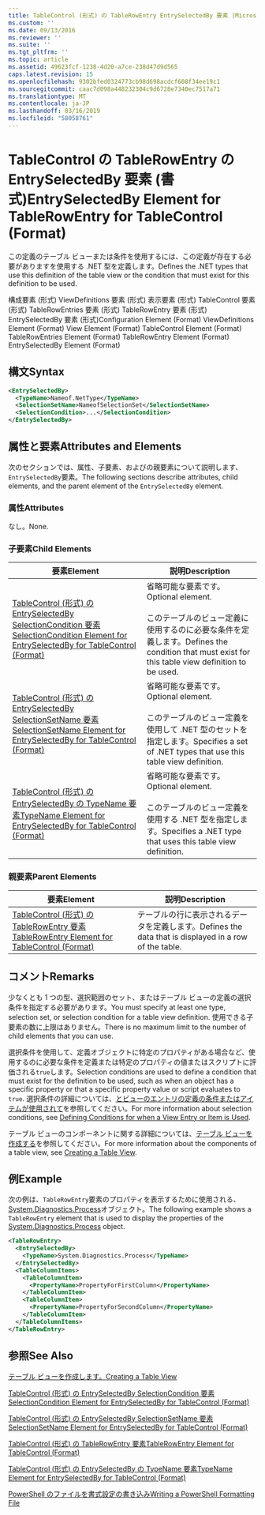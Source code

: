 ```yaml
---
title: TableControl (形式) の TableRowEntry EntrySelectedBy 要素 |Microsoft Docs
ms.custom: ''
ms.date: 09/13/2016
ms.reviewer: ''
ms.suite: ''
ms.tgt_pltfrm: ''
ms.topic: article
ms.assetid: 49623fcf-1238-4d20-a7ce-238d47d9d565
caps.latest.revision: 15
ms.openlocfilehash: 9302bfed0324773cb98d698acdcf608f34ee19c1
ms.sourcegitcommit: caac7d098a448232304c9d6728e7340ec7517a71
ms.translationtype: MT
ms.contentlocale: ja-JP
ms.lasthandoff: 03/16/2019
ms.locfileid: "58058761"
---
```

# <a name="entryselectedby-element-for-tablerowentry--for-tablecontrol-format"></a><span data-ttu-id="5ff95-102">TableControl の TableRowEntry の EntrySelectedBy 要素 (書式)</span><span class="sxs-lookup"><span data-stu-id="5ff95-102">EntrySelectedBy Element for TableRowEntry  for TableControl (Format)</span></span>

<span data-ttu-id="5ff95-103">この定義のテーブル ビューまたは条件を使用するには、この定義が存在する必要がありますを使用する .NET 型を定義します。</span><span class="sxs-lookup"><span data-stu-id="5ff95-103">Defines the .NET types that use this definition of the table view or the condition that must exist for this definition to be used.</span></span>

<span data-ttu-id="5ff95-104">構成要素 (形式) ViewDefinitions 要素 (形式) 表示要素 (形式) TableControl 要素 (形式) TableRowEntries 要素 (形式) TableRowEntry 要素 (形式) EntrySelectedBy 要素 (形式)</span><span class="sxs-lookup"><span data-stu-id="5ff95-104">Configuration Element (Format) ViewDefinitions Element (Format) View Element (Format) TableControl Element (Format) TableRowEntries Element (Format) TableRowEntry Element (Format) EntrySelectedBy Element (Format)</span></span>

## <a name="syntax"></a><span data-ttu-id="5ff95-105">構文</span><span class="sxs-lookup"><span data-stu-id="5ff95-105">Syntax</span></span>

```xml
<EntrySelectedBy>
  <TypeName>Nameof.NetType</TypeName>
  <SelectionSetName>NameofSelectionSet</SelectionSetName>
  <SelectionCondition>...</SelectionCondition>
</EntrySelectedBy>
```

## <a name="attributes-and-elements"></a><span data-ttu-id="5ff95-106">属性と要素</span><span class="sxs-lookup"><span data-stu-id="5ff95-106">Attributes and Elements</span></span>

<span data-ttu-id="5ff95-107">次のセクションでは、属性、子要素、およびの親要素について説明します、`EntrySelectedBy`要素。</span><span class="sxs-lookup"><span data-stu-id="5ff95-107">The following sections describe attributes, child elements, and the parent element of the `EntrySelectedBy` element.</span></span>

### <a name="attributes"></a><span data-ttu-id="5ff95-108">属性</span><span class="sxs-lookup"><span data-stu-id="5ff95-108">Attributes</span></span>

<span data-ttu-id="5ff95-109">なし。</span><span class="sxs-lookup"><span data-stu-id="5ff95-109">None.</span></span>

### <a name="child-elements"></a><span data-ttu-id="5ff95-110">子要素</span><span class="sxs-lookup"><span data-stu-id="5ff95-110">Child Elements</span></span>

|<span data-ttu-id="5ff95-111">要素</span><span class="sxs-lookup"><span data-stu-id="5ff95-111">Element</span></span>|<span data-ttu-id="5ff95-112">説明</span><span class="sxs-lookup"><span data-stu-id="5ff95-112">Description</span></span>|
|-------------|-----------------|
|[<span data-ttu-id="5ff95-113">TableControl (形式) の EntrySelectedBy SelectionCondition 要素</span><span class="sxs-lookup"><span data-stu-id="5ff95-113">SelectionCondition Element for EntrySelectedBy for TableControl (Format)</span></span>](./selectioncondition-element-for-entryselectedby-for-tablecontrol-format.md)|<span data-ttu-id="5ff95-114">省略可能な要素です。</span><span class="sxs-lookup"><span data-stu-id="5ff95-114">Optional element.</span></span><br /><br /> <span data-ttu-id="5ff95-115">このテーブルのビュー定義に使用するのに必要な条件を定義します。</span><span class="sxs-lookup"><span data-stu-id="5ff95-115">Defines the condition that must exist for this table view definition to be used.</span></span>|
|[<span data-ttu-id="5ff95-116">TableControl (形式) の EntrySelectedBy SelectionSetName 要素</span><span class="sxs-lookup"><span data-stu-id="5ff95-116">SelectionSetName Element for EntrySelectedBy for TableControl (Format)</span></span>](./selectionsetname-element-for-entryselectedby-for-tablecontrol-format.md)|<span data-ttu-id="5ff95-117">省略可能な要素です。</span><span class="sxs-lookup"><span data-stu-id="5ff95-117">Optional element.</span></span><br /><br /> <span data-ttu-id="5ff95-118">このテーブルのビュー定義を使用して .NET 型のセットを指定します。</span><span class="sxs-lookup"><span data-stu-id="5ff95-118">Specifies a set of .NET types that use this table view definition.</span></span>|
|[<span data-ttu-id="5ff95-119">TableControl (形式) の EntrySelectedBy の TypeName 要素</span><span class="sxs-lookup"><span data-stu-id="5ff95-119">TypeName Element for EntrySelectedBy for TableControl (Format)</span></span>](./typename-element-for-entryselectedby-for-tablecontrol-format.md)|<span data-ttu-id="5ff95-120">省略可能な要素です。</span><span class="sxs-lookup"><span data-stu-id="5ff95-120">Optional element.</span></span><br /><br /> <span data-ttu-id="5ff95-121">このテーブルのビュー定義を使用する .NET 型を指定します。</span><span class="sxs-lookup"><span data-stu-id="5ff95-121">Specifies a .NET type that uses this table view definition.</span></span>|

### <a name="parent-elements"></a><span data-ttu-id="5ff95-122">親要素</span><span class="sxs-lookup"><span data-stu-id="5ff95-122">Parent Elements</span></span>

|<span data-ttu-id="5ff95-123">要素</span><span class="sxs-lookup"><span data-stu-id="5ff95-123">Element</span></span>|<span data-ttu-id="5ff95-124">説明</span><span class="sxs-lookup"><span data-stu-id="5ff95-124">Description</span></span>|
|-------------|-----------------|
|[<span data-ttu-id="5ff95-125">TableControl (形式) の TableRowEntry 要素</span><span class="sxs-lookup"><span data-stu-id="5ff95-125">TableRowEntry Element for TableControl (Format)</span></span>](./tablerowentry-element-for-tablerowentries-for-tablecontrol-format.md)|<span data-ttu-id="5ff95-126">テーブルの行に表示されるデータを定義します。</span><span class="sxs-lookup"><span data-stu-id="5ff95-126">Defines the data that is displayed in a row of the table.</span></span>|

## <a name="remarks"></a><span data-ttu-id="5ff95-127">コメント</span><span class="sxs-lookup"><span data-stu-id="5ff95-127">Remarks</span></span>

<span data-ttu-id="5ff95-128">少なくとも 1 つの型、選択範囲のセット、またはテーブル ビューの定義の選択条件を指定する必要があります。</span><span class="sxs-lookup"><span data-stu-id="5ff95-128">You must specify at least one type, selection set, or selection condition for a table view definition.</span></span> <span data-ttu-id="5ff95-129">使用できる子要素の数に上限はありません。</span><span class="sxs-lookup"><span data-stu-id="5ff95-129">There is no maximum limit to the number of child elements that you can use.</span></span>

<span data-ttu-id="5ff95-130">選択条件を使用して、定義オブジェクトに特定のプロパティがある場合など、使用するのに必要な条件を定義または特定のプロパティの値またはスクリプトに評価される`true`します。</span><span class="sxs-lookup"><span data-stu-id="5ff95-130">Selection conditions are used to define a condition that must exist for the definition to be used, such as when an object has a specific property or that a specific property value or script evaluates to `true`.</span></span> <span data-ttu-id="5ff95-131">選択条件の詳細については、[とビューのエントリの定義の条件またはアイテムが使用されて](./defining-conditions-for-displaying-data.md)を参照してください。</span><span class="sxs-lookup"><span data-stu-id="5ff95-131">For more information about selection conditions, see [Defining Conditions for when a View Entry or Item is Used](./defining-conditions-for-displaying-data.md).</span></span>

<span data-ttu-id="5ff95-132">テーブル ビューのコンポーネントに関する詳細については、[テーブル ビューを作成する](./creating-a-table-view.md)を参照してください。</span><span class="sxs-lookup"><span data-stu-id="5ff95-132">For more information about the components of a table view, see [Creating a Table View](./creating-a-table-view.md).</span></span>

## <a name="example"></a><span data-ttu-id="5ff95-133">例</span><span class="sxs-lookup"><span data-stu-id="5ff95-133">Example</span></span>

<span data-ttu-id="5ff95-134">次の例は、`TableRowEntry`要素のプロパティを表示するために使用される、 [System.Diagnostics.Process](/dotnet/api/System.Diagnostics.Process)オブジェクト。</span><span class="sxs-lookup"><span data-stu-id="5ff95-134">The following example shows a `TableRowEntry` element that is used to display the properties of the [System.Diagnostics.Process](/dotnet/api/System.Diagnostics.Process) object.</span></span>

```xml
<TableRowEntry>
  <EntrySelectedBy>
    <TypeName>System.Diagnostics.Process</TypeName>
  </EntrySelectedBy>
  <TableColumnItems>
    <TableColumnItem>
      <PropertyName>PropertyForFirstColumn</PropertyName>
    </TableColumnItem>
    <TableColumnItem>
      <PropertyName>PropertyForSecondColumn</PropertyName>
    </TableColumnItem>
  </TableColumnItems>
</TableRowEntry>
```

## <a name="see-also"></a><span data-ttu-id="5ff95-135">参照</span><span class="sxs-lookup"><span data-stu-id="5ff95-135">See Also</span></span>

[<span data-ttu-id="5ff95-136">テーブル ビューを作成します。</span><span class="sxs-lookup"><span data-stu-id="5ff95-136">Creating a Table View</span></span>](./creating-a-table-view.md)

[<span data-ttu-id="5ff95-137">TableControl (形式) の EntrySelectedBy SelectionCondition 要素</span><span class="sxs-lookup"><span data-stu-id="5ff95-137">SelectionCondition Element for EntrySelectedBy for TableControl (Format)</span></span>](./selectioncondition-element-for-entryselectedby-for-tablecontrol-format.md)

[<span data-ttu-id="5ff95-138">TableControl (形式) の EntrySelectedBy SelectionSetName 要素</span><span class="sxs-lookup"><span data-stu-id="5ff95-138">SelectionSetName Element for EntrySelectedBy for TableControl (Format)</span></span>](./selectionsetname-element-for-entryselectedby-for-tablecontrol-format.md)

[<span data-ttu-id="5ff95-139">TableControl (形式) の TableRowEntry 要素</span><span class="sxs-lookup"><span data-stu-id="5ff95-139">TableRowEntry Element for TableControl (Format)</span></span>](./tablerowentry-element-for-tablerowentries-for-tablecontrol-format.md)

[<span data-ttu-id="5ff95-140">TableControl (形式) の EntrySelectedBy の TypeName 要素</span><span class="sxs-lookup"><span data-stu-id="5ff95-140">TypeName Element for EntrySelectedBy for TableControl (Format)</span></span>](./typename-element-for-entryselectedby-for-tablecontrol-format.md)

[<span data-ttu-id="5ff95-141">PowerShell のファイルを書式設定の書き込み</span><span class="sxs-lookup"><span data-stu-id="5ff95-141">Writing a PowerShell Formatting File</span></span>](./writing-a-powershell-formatting-file.md)
